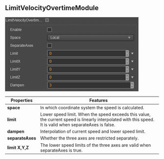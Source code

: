 ## LimitVelocityOvertimeModule
![](particle-system/limit_module.png)

Properties | Features
---|---
**space** | In which coordinate system the speed is calculated.
**limit** | Lower speed limit. When the speed exceeds this value, the current speed is linearly interpolated with this speed. It is valid when separateAxes is false.
**dampen** | Interpolation of current speed and lower speed limit.
**separateAxes** | Whether the three axes are restricted separately.
**limit X,Y,Z** | The lower speed limits of the three axes are valid when separateAxes is true.